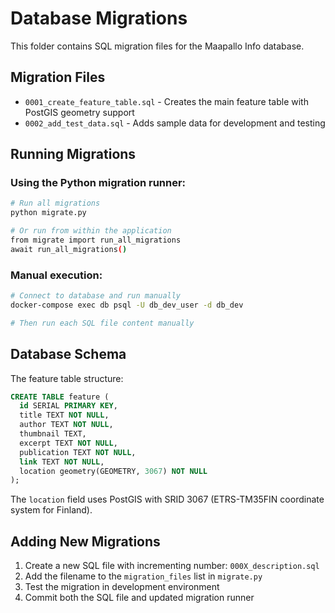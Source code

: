 # Database Migrations

This folder contains SQL migration files for the Maapallo Info database.

## Migration Files

- `0001_create_feature_table.sql` - Creates the main feature table with PostGIS geometry support
- `0002_add_test_data.sql` - Adds sample data for development and testing

## Running Migrations

### Using the Python migration runner:
```bash
# Run all migrations
python migrate.py

# Or run from within the application
from migrate import run_all_migrations
await run_all_migrations()
```

### Manual execution:
```bash
# Connect to database and run manually
docker-compose exec db psql -U db_dev_user -d db_dev

# Then run each SQL file content manually
```

## Database Schema

The feature table structure:
```sql
CREATE TABLE feature (
  id SERIAL PRIMARY KEY,
  title TEXT NOT NULL,
  author TEXT NOT NULL,
  thumbnail TEXT,
  excerpt TEXT NOT NULL,
  publication TEXT NOT NULL,
  link TEXT NOT NULL,
  location geometry(GEOMETRY, 3067) NOT NULL
);
```

The `location` field uses PostGIS with SRID 3067 (ETRS-TM35FIN coordinate system for Finland).

## Adding New Migrations

1. Create a new SQL file with incrementing number: `000X_description.sql`
2. Add the filename to the `migration_files` list in `migrate.py`
3. Test the migration in development environment
4. Commit both the SQL file and updated migration runner
